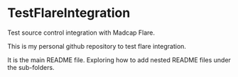 # TestFlareIntegration
Test source control integration with Madcap Flare.

This is my personal github repository to test flare integration.

It is the main README file.
Exploring how to add nested README files under the sub-folders.
